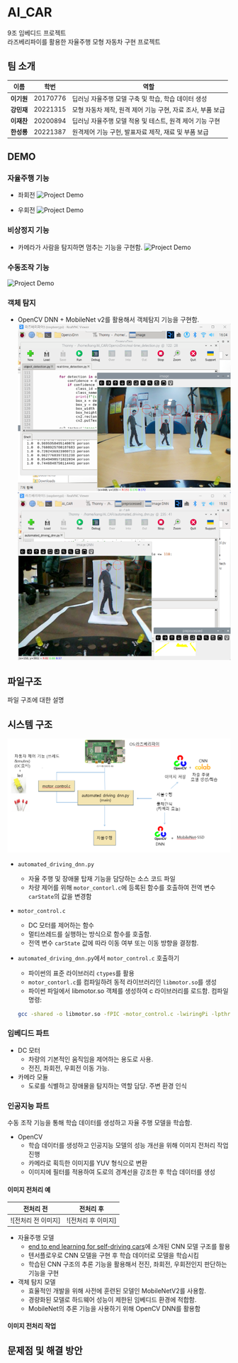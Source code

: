 # AI_CAR
9조 임베디드 프로젝트  
라즈베리파이를 활용한 자율주행 모형 자동차 구현 프로젝트
  
## 팀 소개

|   이름               |     학번     | 역할                |
|----------------------| --------------|---------------------|
| **이기원**          | 20170776      | 딥러닝 자율주행 모델 구축 및 학습, 학습 데이터 생성 |
| **강민재**          | 20221315      | 모형 자동차 제작, 원격 제어 기능 구현, 자료 조사, 부품 보급 |
| **이재찬**          | 20200894      | 딥러닝 자율주행 모델 적용 및 테스트,  원격 제어 기능 구현|
| **한성룡**          | 20221387      | 원격제어 기능 구헌, 발표자료 제작, 재료 및 부품 보급 |

    
## DEMO
### 자율주행 기능
- 좌회전
![Project Demo](assets/self-driving_left.gif)
  
- 우회전
![Project Demo](assets/self-driving_right.gif)
  
### 비상정지 기능 
- 카메라가 사람을 탐지하면 멈추는 기능을 구현함.
![Project Demo](assets/stop.gif)

### 수동조작 기능
![Project Demo](assets/manual_control.gif)
  
### 객체 탐지
- OpenCV DNN + MobileNet v2를 활용해서 객체탐지 기능을 구현함.
![Project Demo](assets/object_detection1.png)
![Project Demo](assets/object_detection2.png)
    
## 파일구조
파일 구조에 대한 설명

## 시스템 구조
![전체 시스템 구조](assets/project.png)
- `automated_driving_dnn.py`
  - 자율 주행 및 장애물 탑재 기능을 담당하는 소스 코드 파일
  - 차량 제어를 위해 `motor_contorl.c`에 등록된 함수를 호출하여 전역 변수 `carState`의 값을 변경함

- `motor_control.c`
  - DC 모터를 제어하는 함수
  - 멀티쓰레드를 실행하는 방식으로 함수를 호출함.
  - 전역 변수 `carState` 값에 따라 이동 여부 또는 이동 방향을 결정함.

- `automated_driving_dnn.py`에서 `motor_control.c` 호출하기
  - 파이썬의 표준 라이브러리 `ctypes`를 활용
  - `motor_contorl.c`를 컴파일하려 동적 라이브러리인 `libmotor.so`를 생성
  - 파이썬 파일에서 libmotor.so 객체를 생성하여 c 라이브러리를 로드함.
  컴파일 명령:
  ```bash
  gcc -shared -o libmotor.so -fPIC -motor_control.c -lwiringPi -lpthread
  ```


### 임베디드 파트
- DC 모터
  - 차량의 기본적인 움직임을 제어하는 용도로 사용.
  - 전진, 좌회전, 우회전 이동 가능.
- 카메라 모듈
  -  도로를 식별하고 장애물을 탐지하는 역할 담당. 주변 환경 인식
  
### 인공지능 파트
수동 조작 기능을 통해 학습 데이터를 생성하고 자율 주행 모델을 학습함.
- OpenCV
  - 학습 데이터를 생성하고 인공지능 모델의 성능 개선을 위해 이미지 전처리 작업 진행
  - 카메라로 획득한 이미지를 YUV 형식으로 변환
  - 이미지에 필터를 적용하여 도로의 경계선을 강조한 후 학습 데이터를 생성
  
#### 이미지 전처리 예
|    전처리 전         |     전처리 후        |
|----------------------|-----------------------|
| ![전처리 전 이미지]  | ![전처리 후 이미지]   |
  
- 자율주행 모델
  - [end to end learning for self-driving cars](https://developer.nvidia.com/blog/deep-learning-self-driving-cars/)에 소개된 CNN 모델 구조를 활용
  - 텐서플로우로 CNN 모델을 구현 후 학습 데이터로 모델을 학습시킴
  - 학습된 CNN 구조의 추론 기능을 활용해서 전진, 좌회전, 우회전인지 판단하는 기능을 구현
- 객체 탐지 모델
  - 효율적인 개발을 위해 사전에 훈련된 모델인 MobileNetV2를 사용함.
  - 경량화된 모델로 하드웨어 성능이 제한된 임베디드 환경에 적합함.
  - MobileNet의 추론 기능을 사용하기 위해 OpenCV DNN를 활용함

#### 이미지 전처리 작업

  
## 문제점 및 해결 방안



